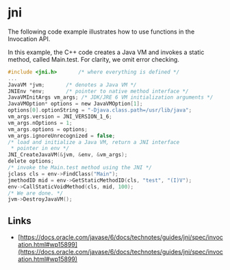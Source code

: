 # jni

The following code example illustrates how to use functions in the Invocation API. 

In this example, the C++ code creates a Java VM and invokes a static method, called Main.test. For clarity, we omit error checking.

```c
#include <jni.h>       /* where everything is defined */
...
JavaVM *jvm;       /* denotes a Java VM */
JNIEnv *env;       /* pointer to native method interface */
JavaVMInitArgs vm_args; /* JDK/JRE 6 VM initialization arguments */
JavaVMOption* options = new JavaVMOption[1];
options[0].optionString = "-Djava.class.path=/usr/lib/java";
vm_args.version = JNI_VERSION_1_6;
vm_args.nOptions = 1;
vm_args.options = options;
vm_args.ignoreUnrecognized = false;
/* load and initialize a Java VM, return a JNI interface
 * pointer in env */
JNI_CreateJavaVM(&jvm, &env, &vm_args);
delete options;
/* invoke the Main.test method using the JNI */
jclass cls = env->FindClass("Main");
jmethodID mid = env->GetStaticMethodID(cls, "test", "(I)V");
env->CallStaticVoidMethod(cls, mid, 100);
/* We are done. */
jvm->DestroyJavaVM();
```

## Links

- [https://docs.oracle.com/javase/6/docs/technotes/guides/jni/spec/invocation.html#wp15899](https://docs.oracle.com/javase/6/docs/technotes/guides/jni/spec/invocation.html#wp15899)
